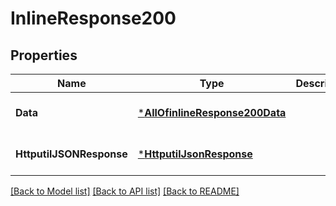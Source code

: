 # InlineResponse200

## Properties
Name | Type | Description | Notes
------------ | ------------- | ------------- | -------------
**Data** | [***AllOfinlineResponse200Data**](AllOfinlineResponse200Data.md) |  | [optional] [default to null]
**HttputilJSONResponse** | [***HttputilJsonResponse**](httputil.JSONResponse.md) |  | [optional] [default to null]

[[Back to Model list]](../README.md#documentation-for-models) [[Back to API list]](../README.md#documentation-for-api-endpoints) [[Back to README]](../README.md)

